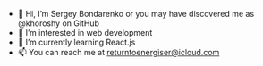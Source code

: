 - 👋 Hi, I’m Sergey Bondarenko or you may have discovered me as @khoroshy on GitHub
- 👀 I’m interested in web development
- 🌱 I’m currently learning React.js
- 📫 You can reach me at returntoenergiser@icloud.com

<!---
khoroshy/khoroshy is a ✨ special ✨ repository because its `README.md` (this file) appears on your GitHub profile.
You can click the Preview link to take a look at your changes.
--->
